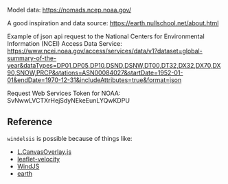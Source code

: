 Model data:
https://nomads.ncep.noaa.gov/

A good inspiration and data source:
https://earth.nullschool.net/about.html

Example of json api request to the National Centers for Environmental Information (NCEI) Access Data Service:
https://www.ncei.noaa.gov/access/services/data/v1?dataset=global-summary-of-the-year&dataTypes=DP01,DP05,DP10,DSND,DSNW,DT00,DT32,DX32,DX70,DX90,SNOW,PRCP&stations=ASN00084027&startDate=1952-01-01&endDate=1970-12-31&includeAttributes=true&format=json

Request Web Services Token for NOAA:
SvNwwLVCTXrHejSdyNEkeEunLYQwKDPU

## Reference

`windelsis` is possible because of things like:

- [L.CanvasOverlay.js](https://github.com/Sumbera/gLayers.Leaflet)
- [leaflet-velocity](https://github.com/onaci/leaflet-velocity)
- [WindJS](https://github.com/Esri/wind-js)
- [earth](https://github.com/cambecc/earth)